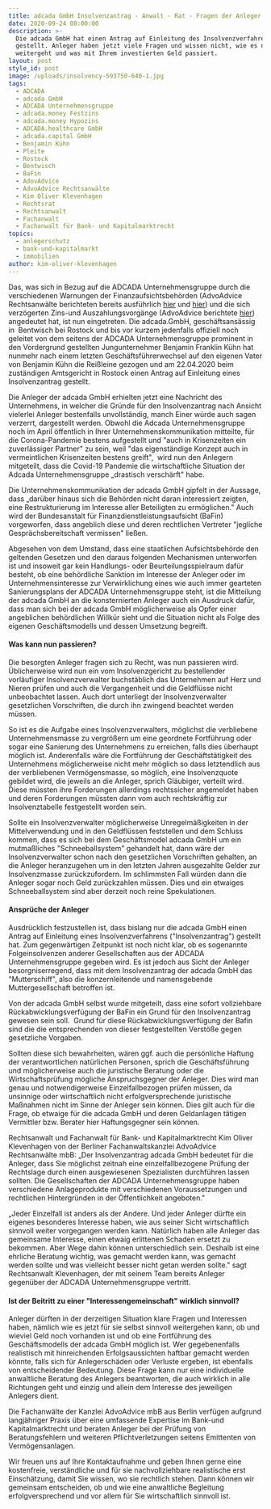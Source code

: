 ```yaml
---
title: adcada GmbH Insolvenzantrag - Anwalt - Rat - Fragen der Anleger
date: 2020-09-24 00:00:00
description: >-
  Die adcada GmbH hat einen Antrag auf Einleitung des Insolvenzverfahrens
  gestellt. Anleger haben jetzt viele Fragen und wissen nicht, wie es nun
  weitergeht und was mit Ihrem investierten Geld passiert.
layout: post
style_id: post
image: /uploads/insolvency-593750-640-1.jpg
tags:
  - ADCADA
  - adcada GmbH
  - ADCADA Unternehmensgruppe
  - adcada.money Festzins
  - adcada.money Hypozins
  - ADCADA.healthcare GmbH
  - adcada.capital GmbH
  - Benjamin Kühn
  - Pleite
  - Rostock
  - Bentwisch
  - BaFin
  - AdovAdvice
  - AdvoAdvice Rechtsanwälte
  - Kim Oliver Klevenhagen
  - Rechtsrat
  - Rechtsanwalt
  - Fachanwalt
  - Fachanwalt für Bank- und Kapitalmarktrecht
topics:
  - anlegerschutz
  - bank-und-kapitalmarkt
  - immobilien
author: kim-oliver-klevenhagen
---
```


Das, was sich in Bezug auf die ADCADA Unternehmensgruppe durch die verschiedenen Warnungen der Finanzaufsichtsbehörden (AdvoAdvice Rechtsanwälte berichteten bereits ausführlich [hier](https://advoadvice.de/blog/adcada-unternehmensgruppe-erneute-bafin-meldung-k%C3%B6nnte-anleger-beunruhigen/)&nbsp;und [hier](https://advoadvice.de/blog/adcada-healthcare-anleihe-2020-investorenwarnung-von-finanzmarktaufsicht-in-%C3%B6sterreich-ver%C3%B6ffentlicht/)) und die sich verzögerten Zins-und Auszahlungsvorgänge (AdvoAdvice berichtete [hier](https://advoadvice.de/blog/adcada-anleger-rat-vom-anwalt-was-tun-wenn-auszahlungen-ausbleiben/)) angedeutet hat, ist nun eingetreten. Die adcada.GmbH, geschäftsansässig in &nbsp;Bentwisch bei Rostock und bis vor kurzem jedenfalls offiziell noch geleitet von dem seitens der ADCADA Unternehmensgruppe prominent in den Vordergrund gestellten Jungunternehmer Benjamin Franklin Kühn hat nunmehr nach einem letzten Geschäftsführerwechsel auf den eigenen Vater von Benjamin Kühn die Rei&szlig;leine gezogen und am 22.04.2020 beim zuständigen Amtsgericht in Rostock einen Antrag auf Einleitung eines Insolvenzantrag gestellt.

Die Anleger der adcada GmbH erhielten jetzt eine Nachricht des Unternehmens, in welcher die Gründe für den Insolvenzantrag nach Ansicht vielerlei Anleger bestenfalls unvollständig, manch Einer würde auch sagen verzerrt, dargestellt werden. Obwohl die Adcada Unternehmensgruppe noch im April öffentlich in Ihrer Unternehmenskommunikation mitteilte, für die Corona-Pandemie bestens aufgestellt und "auch in Krisenzeiten ein zuverlässiger Partner" zu sein, weil "das eigenständige Konzept auch in vermeintlichen Krisenzeiten bestens greift", &nbsp;wird nun den Anlegern mitgeteilt, dass die Covid-19 Pandemie die wirtschaftliche Situation der Adcada Unternehmensgruppe „drastisch verschärft" habe.

Die Unternehmenskommunikation der adcada GmbH gipfelt in der Aussage, dass „darüber hinaus sich die Behörden nicht daran interessiert zeigten, eine Restrukturierung im Interesse aller Beteiligten zu ermöglichen." Auch wird der Bundesanstalt für Finanzdienstleistungsaufsicht (BaFin) vorgeworfen, dass angeblich diese und deren rechtlichen Vertreter "jegliche Gesprächsbereitschaft vermissen" lie&szlig;en.

Abgesehen von dem Umstand, dass eine staatlichen Aufsichtsbehörde den geltenden Gesetzen und den daraus folgenden Mechanismen unterworfen ist und insoweit gar kein Handlungs- oder Beurteilungsspielraum dafür besteht, ob eine behördliche Sanktion im Interesse der Anleger oder im Unternehmensinteresse zur Verwirklichung eines wie auch immer gearteten Sanierungsplans der ADCADA Unternehmensgruppe steht, ist die Mitteilung der adcada GmbH an die konsternierten Anleger auch ein Ausdruck dafür, dass man sich bei der adcada GmbH möglicherweise als Opfer einer angeblichen behördlichen Willkür sieht und die Situation nicht als Folge des eigenen Geschäftsmodells und dessen Umsetzung begreift.

#### Was kann nun passieren?

Die besorgten Anleger fragen sich zu Recht, was nun passieren wird. Üblicherweise wird nun ein vom Insolvenzgericht zu bestellender vorläufiger Insolvenzverwalter buchstäblich das Unternehmen auf Herz und Nieren prüfen und auch die Vergangenheit und die Geldflüsse nicht unbeobachtet lassen. Auch dort unterliegt der Insolvenzverwalter gesetzlichen Vorschriften, die durch ihn zwingend beachtet werden müssen.

So ist es die Aufgabe eines Insolvenzverwalters, möglichst die verbliebene Unternehmensmasse zu vergrö&szlig;ern um eine geordnete Fortführung oder sogar eine Sanierung des Unternehmens zu erreichen, falls dies überhaupt möglich ist. Anderenfalls wäre die Fortführung der Geschäftstätigkeit des Unternehmens möglicherweise nicht mehr möglich so dass letztendlich aus der verbliebenen Vermögensmasse, so möglich, eine Insolvenzquote gebildet wird, die jeweils an die Anleger, sprich Gläubiger, verteilt wird. Diese müssten ihre Forderungen allerdings rechtssicher angemeldet haben und deren Forderungen müssten dann vom auch rechtskräftig zur Insolvenztabelle festgestellt worden sein.

Sollte ein Insolvenzverwalter möglicherweise Unregelmä&szlig;igkeiten in der Mittelverwendung und in den Geldflüssen feststellen und dem Schluss kommen, dass es sich bei dem Geschäftsmodel adcada GmbH um ein mutma&szlig;liches "Schneeballsystem" gehandelt hat, dann wäre der Insolvenzverwalter schon nach den gesetzlichen Vorschriften gehalten, an die Anleger heranzugehen um in den letzten Jahren ausgezahlte Gelder zur Insolvenzmasse zurückzufordern. Im schlimmsten Fall würden dann die Anleger sogar noch Geld zurückzahlen müssen. Dies und ein etwaiges Schneeballsystem sind aber derzeit noch reine Spekulationen.

#### Ansprüche der Anleger

Ausdrücklich festzustellen ist, dass bislang nur die adcada GmbH einen Antrag auf Einleitung eines Insolvenzverfahrens ("Insolvenzantrag") gestellt hat. Zum gegenwärtigen Zeitpunkt ist noch nicht klar, ob es sogenannte Folgeinsolvenzen anderer Gesellschaften aus der ADCADA Unternehmensgruppe gegeben wird. Es ist jedoch aus Sicht der Anleger besorgniserregend, dass mit dem Insolvenzantrag der adcada GmbH das "Mutterschiff", also die konzernleitende und namensgebende Muttergesellschaft betroffen ist.

Von der adcada GmbH selbst wurde mitgeteilt, dass eine sofort vollziehbare Rückabwicklungsverfügung der BaFin ein Grund für den Insolvenzantrag gewesen sein soll.&nbsp; Grund für diese Rückabwicklungsverfügung der Bafin sind die die entsprechenden von dieser festgestellten Verstö&szlig;e gegen gesetzliche Vorgaben.

Sollten diese sich bewahrheiten, wären ggf. auch die persönliche Haftung der verantwortlichen natürlichen Personen, sprich die Geschäftsführung und möglicherweise auch die juristische Beratung oder die Wirtschaftsprüfung mögliche Anspruchsgegner der Anleger. Dies wird man genau und notwendigerweise Einzelfallbezogen prüfen müssen, da unsinnige oder wirtschaftlich nicht erfolgversprechende juristische Ma&szlig;nahmen nicht im Sinne der Anleger sein können. Dies gilt auch für die Frage, ob etwaige für die adcada GmbH und deren Geldanlagen tätigen Vermittler bzw. Berater hier Haftungsgegner sein können.

Rechtsanwalt und Fachanwalt für Bank- und Kapitalmarktrecht Kim Oliver Klevenhagen von der Berliner Fachanwaltskanzlei AdvoAdvice Rechtsanwälte mbB: „Der Insolvenzantrag adcada GmbH bedeutet für die Anleger, dass Sie möglichst zeitnah eine einzelfallbezogene Prüfung der Rechtslage durch einen ausgewiesenen Spezialisten durchführen lassen sollten. Die Gesellschaften der ADCADA Unternehmensgruppe haben verschiedene Anlageprodukte mit verschiedenen Voraussetzungen und rechtlichen Hintergründen in der Öffentlichkeit angeboten."

„Jeder Einzelfall ist anders als der Andere. Und jeder Anleger dürfte ein eigenes besonderes Interesse haben, wie aus seiner Sicht wirtschaftlich sinnvoll weiter vorgegangen werden kann. Natürlich haben alle Anleger das gemeinsame Interesse, einen etwaig erlittenen Schaden ersetzt zu bekommen. Aber Wege dahin können unterschiedlich sein. Deshalb ist eine ehrliche Beratung wichtig, was gemacht werden kann, was gemacht werden sollte und was vielleicht besser nicht getan werden sollte." sagt Rechtsanwalt Klevenhagen, der mit seinem Team bereits Anleger gegenüber der ADCADA Unternehmensgruppe vertritt.

#### Ist der Beitritt zu einer "Interessengemeinschaft" wirklich sinnvoll?

Anleger dürften in der derzeitigen Situation klare Fragen und Interessen haben, nämlich wie es jetzt für sie selbst sinnvoll weitergehen kann, ob und wieviel Geld noch vorhanden ist und ob eine Fortführung des Geschäftsmodells der adcada GmbH möglich ist. Wer gegebenenfalls realistisch mit hinreichenden Erfolgsaussichten haftbar gemacht werden könnte, falls sich für Anlegerschäden oder Verluste ergeben, ist ebenfalls von entscheidender Bedeutung. Diese Frage kann nur eine individuelle anwaltliche Beratung des Anlegers beantworten, die auch wirklich in alle Richtungen geht und einzig und allein dem Interesse des jeweiligen Anlegers dient.

Die Fachanwälte der Kanzlei AdvoAdvice mbB aus Berlin verfügen aufgrund langjähriger Praxis über eine umfassende Expertise im Bank-und Kapitalmarktrecht und beraten Anleger bei der Prüfung von Beratungsfehlern und weiteren Pflichtverletzungen seitens Emittenten von Vermögensanlagen.

Wir freuen uns auf Ihre Kontaktaufnahme und geben Ihnen gerne eine kostenfreie, verständliche und für sie nachvollziehbare realistische erst Einschätzung, damit Sie wissen, wo sie rechtlich stehen. Dann können wir gemeinsam entscheiden, ob und wie eine anwaltliche Begleitung erfolgversprechend und vor allem für Sie wirtschaftlich sinnvoll ist.